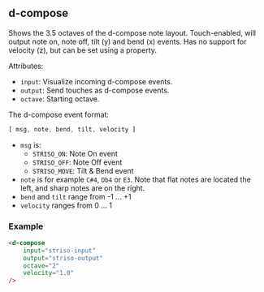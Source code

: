 ## d-compose

Shows the 3.5 octaves of the d-compose note layout. Touch-enabled, will output note on, note off, tilt (y) and bend (x) events. Has no support for velocity (z), but can be set using a property.

Attributes:

- `input`:  Visualize incoming d-compose events.
- `output`: Send touches as d-compose events.
- `octave`: Starting octave.

The d-compose event format:
```js
[ msg, note, bend, tilt, velocity ]
```

- `msg` is:
  - `STRISO_ON`: Note On event
  - `STRISO_OFF`: Note Off event
  - `STRISO_MOVE`: Tilt & Bend event
- `note` is for example `C#4`, `Db4` or `E3`. Note that flat notes are located the left, and sharp notes are on the right.
- `bend` and `tilt` range from -1 ... +1 
- `velocity` ranges from 0 ... 1

### Example 

```html
<d-compose 
    input="striso-input"
    output="striso-output"
    octave="2"
    velocity="1.0"
/>
```

<d-compose />
